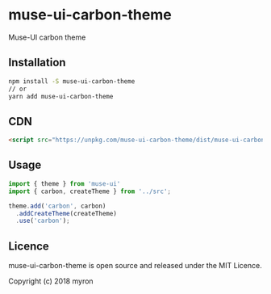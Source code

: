 # muse-ui-carbon-theme

Muse-UI carbon theme

## Installation

```bash
npm install -S muse-ui-carbon-theme
// or
yarn add muse-ui-carbon-theme
```

## CDN

```html
<script src="https://unpkg.com/muse-ui-carbon-theme/dist/muse-ui-carbon-theme.js"></script>
```


## Usage

```javascript
import { theme } from 'muse-ui'
import { carbon, createTheme } from '../src';

theme.add('carbon', carbon)
  .addCreateTheme(createTheme)
  .use('carbon');
```

## Licence

muse-ui-carbon-theme is open source and released under the MIT Licence.

Copyright (c) 2018 myron
